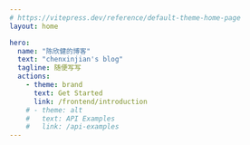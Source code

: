 ```yaml
---
# https://vitepress.dev/reference/default-theme-home-page
layout: home

hero:
  name: "陈欣健的博客"
  text: "chenxinjian's blog"
  tagline: 随便写写
  actions:
    - theme: brand
      text: Get Started
      link: /frontend/introduction
    # - theme: alt
    #   text: API Examples
    #   link: /api-examples
---
```


